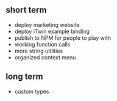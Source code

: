 ## short term

- deploy marketing website
- deploy iTwin example binding
- publish to NPM for people to play with
- working function calls
- more string utilities
- organized context menu

## long term
- custom types
